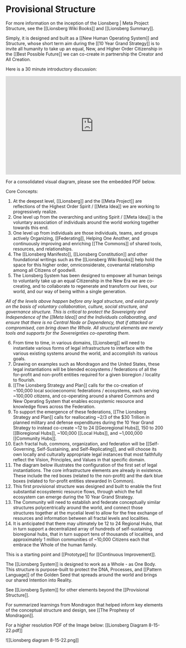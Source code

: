 # Provisional Structure 

For more information on the inception of the Lionsberg | Meta Project Structure, see the [[Lionsberg Wiki Books]] and [[Lionsberg Summary]]. 

Simply, it is designed and built as a [[New Human Operating System]] and Structure, whose short term aim during the [[10 Year Grand Strategy]] is to invite all humanity to take up an equal, New, and Higher Order Citizenship in the [[Best Possible Future]] we can co-create in partnership the Creator and All Creation.  

Here is a 30 minute introductory discussion:

<div style="text-align:center"><iframe width="560" height="315" src="https://www.youtube.com/embed/F5MAh4T15_s" title="YouTube video player" frameborder="0" allow="accelerometer; autoplay; clipboard-write; encrypted-media; gyroscope; picture-in-picture" allowfullscreen></iframe></div>

For a consolidated visual diagram, please see the embedded PDF below. 

Core Concepts: 
1. At the deepest level, [[Lionsberg]] and the [[Meta Project]] are reflections of the Highest Order Spirit /  [[Meta Idea]] we are working to progressively realize.  
2. One level up from the overarching and uniting Spirit / [[Meta Idea]] is the voluntary association of individuals around the world working together towards this end.  
3. One level up from individuals are those individuals, teams, and groups actively Organizing, [[Federating]], Helping One Another, and continuously improving and enriching [[The Commons]] of shared tools, resources, and relationships.    
4. The [[Lionsberg Manifesto]], [[Lionsberg Constitution]] and other foundational writings such as the [[Lionsberg Wiki Books]] help hold the space for this higher order, omniconsiderate, covenantal relationship among all Citizens of goodwill. 
5. The Lionsberg System has been designed to empower all human beings to voluntarily take up an equal Citizenship in the New Era we are co-creating, and to collaborate to regenerate and transform our lives, our world, and our way of being within a single generation. 

_All of the levels above happen before any legal structure, and exist purely on the basis of voluntary collaboration, culture, social structure, and governance structure. This is critical to protect the Sovereignty and Independence of the [[Meta Idea]] and the Individuals collaborating, and ensure that there is no Central Node or Dependency, that if attacked or compromised, can bring down the Whole. All structural elements are merely tools and supports for the Sovereignties co-operating them_. 

6. From time to time, in various domains, [[Lionsberg]] will need to instantiate various forms of legal infrastructure to interface with the various existing systems around the world, and accomplish its various goals.  
7. Drawing on examples such as Mondragon and the United States, these legal instantiations will be blended ecosystems / federations of all the for-profit and non-profit entities required for a given bioregion / locality to flourish.  
8. [[The Lionsberg Strategy and Plan]] calls for the co-creation of ~100,000 local socioeconomic federations / ecosystems, each serving ~100,000 citizens, and co-operating around a shared Commons and New Operating System that enables ecosystemic resource and knowledge flows across the Federation.   
9. To support the emergence of these federations, [[The Lionsberg Strategy and Plan]] calls for reallocating ~2/3 of the $30 Trillion in planned military and defense expenditures during the 10 Year Grand Strategy to instead co-create  ~12 to 24 [[Georegional Hubs]], 150 to 200 [[Bioregional Hubs]], ~100,000 [[Local Hubs]], and ~1,000,000 [[Community Hubs]].  
10. Each fractal hub, commons, organization, and federation will be [[Self-Governing, Self-Sustaining, and Self-Replicating]], and will choose its own locally and culturally appropriate legal instances that most faithfully reflect the Vision, Principles, and Values in that specific domain. 
11. The diagram below illustrates the configuration of the first set of legal instantiations. The core infrastructure elements are already in existence. These include the red boxes (related to the non-profit) and the dark blue boxes (related to for-profit entities stewarded In Common).  
12. This first provisional structure was designed and built to enable the first substantial ecosystemic resource flows, through which the full ecosystem can emerge during the 10 Year Grand Strategy.   
13. The Community will need to establish and federate conceptually similar structures polycentrically around the world, and connect those structures together at the mycelial level to allow for the free exchange of resources and information between all fractal levels and localities. 
14. It is anticipated that there may ultimately be 12 to 24 Regional Hubs, that in turn support a decentralized array of hundreds of self-sustaining bioregional hubs, that in turn support tens of thousands of localities, and approximately 1 million communities of ~10,000 Citizens each that embrace the Whole of the human family. 

This is a starting point and [[Prototype]] for [[Continuous Improvement]].  

The [[Lionsberg System]] is designed to work as a Whole - as One Body. This structure is purpose-built to protect the DNA, Processes, and [[Pattern Language]] of the Golden Seed that spreads around the world and brings our shared Intention into Reality. 

See [[Lionsberg System]] for other elements beyond the [[Provisional Structure]].  

For summarized learnings from Mondragon that helped inform key elements of the conceptual structure and design, see [[The Prophesy of Mondragon]]. 

For a higher resolution PDF of the Image below: [[Lionsberg Diagram 8-15-22.pdf]] 

![[Lionsberg diagram 8-15-22.png]] 